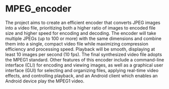 # MPEG_encoder
The project aims to create an efficient encoder that converts JPEG images into a video file, prioritizing both a higher ratio of images to encoded file size and higher speed for encoding and decoding. The encoder will take multiple JPEGs (up to 100 or more) with the same dimensions and combine them into a single, compact video file while maximizing compression efficiency and processing speed. Playback will be smooth, displaying at least 10 images per second (10 fps). The final synthesized video file adopts the MPEG1 standard.
Other features of this encoder include a command-line interface (CLI) for encoding and viewing images, as well as a graphical user interface (GUI) for selecting and organizing files, applying real-time video effects, and controlling playback, and an Android client which enables an Android device play the MPEG1 video.
